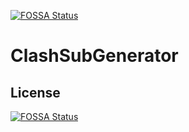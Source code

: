 [![FOSSA Status](https://app.fossa.com/api/projects/git%2Bgithub.com%2FCyberKoo%2FClashSubGenerator.svg?type=shield)](https://app.fossa.com/projects/git%2Bgithub.com%2FCyberKoo%2FClashSubGenerator?ref=badge_shield)

# ClashSubGenerator

## License
[![FOSSA Status](https://app.fossa.com/api/projects/git%2Bgithub.com%2FCyberKoo%2FClashSubGenerator.svg?type=large)](https://app.fossa.com/projects/git%2Bgithub.com%2FCyberKoo%2FClashSubGenerator?ref=badge_large)
